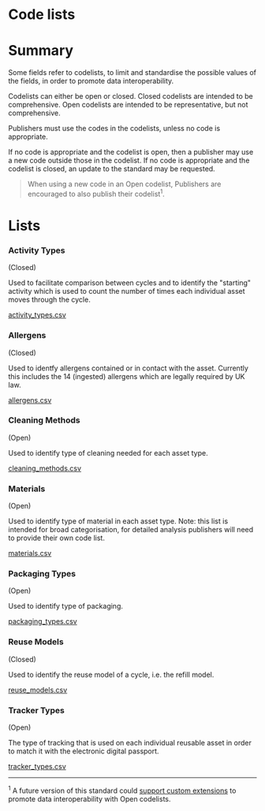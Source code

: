 # Code lists

# Summary

Some fields refer to codelists, to limit and standardise the possible values of the fields, in order to promote data interoperability.

Codelists can either be open or closed. Closed codelists are intended to be comprehensive. Open codelists are intended to be representative, but not comprehensive.

Publishers must use the codes in the codelists, unless no code is appropriate. 

If no code is appropriate and the codelist is open, then a publisher may use a new code outside those in the codelist. If no code is appropriate and the codelist is closed, an update to the standard may be requested.

> When using a new code in an Open codelist, Publishers are encouraged to also publish their codelist<sup>1</sup>. 

# Lists

### Activity Types
(Closed)

Used to facilitate comparison between cycles and to identify the "starting" activity which is used to count the number of times each individual asset moves through the cycle.

[activity_types.csv](activity_types.csv)

### Allergens
(Closed)

Used to identfy allergens contained or in contact with the asset. Currently this includes the 14 (ingested) allergens which are legally required by UK law.

[allergens.csv](allergens.csv)

### Cleaning Methods
(Open)

Used to identify type of cleaning needed for each asset type.

[cleaning_methods.csv](cleaning_methods.csv)

### Materials
(Open)

Used to identify type of material in each asset type. Note: this list is intended for broad categorisation, for detailed analysis publishers will need to provide their own code list.

[materials.csv](materials.csv)

### Packaging Types
(Open)

Used to identify type of packaging.

[packaging_types.csv](packaging_types.csv)

### Reuse Models
(Closed)

Used to identify the reuse model of a cycle, i.e. the refill model.

[reuse_models.csv](reuse_models.csv)


### Tracker Types
(Open)

The type of tracking that is used on each individual reusable asset in order to match it with the electronic digital passport.

[tracker_types.csv](tracker_types.csv)

---

<sup>1</sup> A future version of this standard could [support custom extensions](https://standard.open-contracting.org/latest/en/guidance/map/extensions/) to promote data interoperability with Open codelists.
